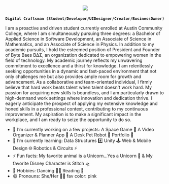 <h1 align="center">
    <img src="https://readme-typing-svg.herokuapp.com?font=Handlee&size=40&pause=1000&color=F734F6&center=true&width=435&height=75&lines=Hi%2C+Welcome!+%F0%9F%91%8B;+I'm+Marissa+Langham!;" />
</h1>

**`Digital Craftsman (Student/Developer/UIDesigner/Creator/BusinessOwner)`**

I am a proactive and driven student currently enrolled at Austin Community College, where I am simultaneously pursuing three degrees: a Bachelor of Applied Science in Software Development, an Associate of Science in Mathematics, and an Associate of Science in Physics. In addition to my academic pursuits, I hold the esteemed position of President and Founder of Byte Baes BΔΣ, an organization dedicated to empowering women in the field of technology.
    My academic journey reflects my unwavering commitment to excellence and a thirst for knowledge. I am relentlessly seeking opportunities in a dynamic and fast-paced environment that not only challenges me but also provides ample room for growth and advancement. As a collaborative and team-oriented individual, I firmly believe that hard work beats talent when talent doesn't work hard. My passion for acquiring new skills is boundless, and I am particularly drawn to high-demnand work settings where innovation and dedication thrive. I eagerly anticipate the prospect of applying my extensive knowledge and honed skills in a professional context, contributing to my continuous improvement. My aspiration is to make a significant impact in the workplace, and I am ready to seize the opportunity to do so.

- 🔭 I’m currently working on a few projects: A Space Game 👾 A Video Organizer & Planner App 📱 A Desk Pet Robot 🤖 Portfolio 💼
- 🌱 I’m currently learning: Data Structures #️⃣ Unity 🕹️ Web & Mobile Design 🌐 Robotics & Circuits ⚡️
- ⚡ Fun facts: My favorite animal is a Unicorn...Yes a Unicorn 🦄  & My favorite Disney Character is Stitch 🛸
- 🌈 Hobbies: Dancing 💃🏻 Reading 📖 
 - 😄 Pronouns: She/Her 👩🏻
fav color: pink

